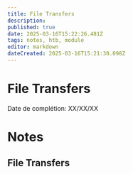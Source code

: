 ```yaml
---
title: File Transfers
description: 
published: true
date: 2025-03-16T15:22:26.481Z
tags: notes, htb, module
editor: markdown
dateCreated: 2025-03-16T15:21:30.098Z
---
```


# File Transfers

Date de complétion: XX/XX/XX

# Notes

## File Transfers
